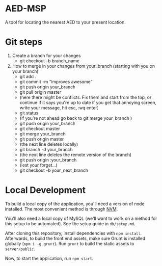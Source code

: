# AED-MSP
A tool for locating the nearest AED to your present location.

# Git steps
1. Create a branch for your changes
    * git checkout -b branch_name
2. How to merge in your changes from your_branch (starting with you on your branch)
    * git add .
    * git commit -m "Improves awesome"
    * git push origin your_branch
    * git pull origin master
    * (here there might be conflicts. Fix them and start from the top, or continue if it says you're up to date if you get that annoying screen, write your message, hit esc, :wq enter)
    * git status
    * (if you're not ahead go back to git merge your_branch )
    * git push origin your_branch
    * git checkout master
    * git merge your_branch
    * git push origin master
    * (the next line deletes locally)
    * git branch -d your_branch
    * (the next line deletes the remote version of the branch)
    * git push origin :your_branch
    * (lest your forget...)
    * git checkout -b your_next_branch

# Local Development

To build a local copy of the application, you'll need a version of node installed. The most convenient method is through [NVM](https://github.com/creationix/nvm).

You'll also need a local copy of MySQL (we'll want to work on a method for this setup to be automated). See the setup guide in `db/setup.md`.

After cloning this repository, install dependencies with `npm install`. Afterwards, to build the front end assets, make sure Grunt is installed globally (`npm i -g grunt`). Run `grunt` to build the static assets to `server/public`.

Now, to start the application, run `npm start`.
